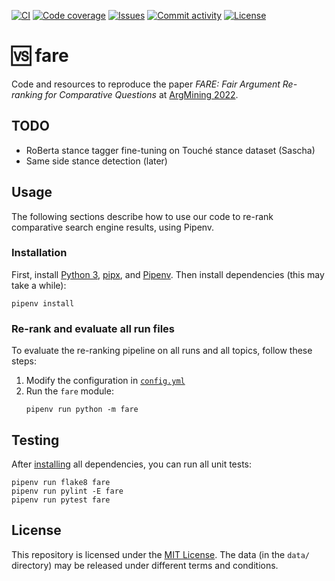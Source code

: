 [![CI](https://img.shields.io/github/actions/workflow/status/heinrichreimer/fare/ci.yml?branch=main&style=flat-square)](https://github.com/heinrichreimer/fare/actions/workflows/ci.yml)
[![Code coverage](https://img.shields.io/codecov/c/github/heinrichreimer/fare?style=flat-square)](https://codecov.io/github/heinrichreimer/fare/)
[![Issues](https://img.shields.io/github/issues/heinrichreimer/fare?style=flat-square)](https://github.com/heinrichreimer/fare/issues)
[![Commit activity](https://img.shields.io/github/commit-activity/m/heinrichreimer/fare?style=flat-square)](https://github.com/heinrichreimer/fare/commits)
[![License](https://img.shields.io/github/license/heinrichreimer/fare?style=flat-square)](LICENSE)

# 🆚 fare

Code and resources to reproduce the paper _FARE: Fair Argument Re-ranking for Comparative Questions_ at [ArgMining 2022](https://argmining-org.github.io/2022/).

## TODO
- RoBerta stance tagger fine-tuning on Touché stance dataset (Sascha)
- Same side stance detection (later)

## Usage

The following sections describe how to use our code to re-rank comparative search engine results, using Pipenv.

### Installation

First, install [Python 3](https://python.org/downloads/),
[pipx](https://pipxproject.github.io/pipx/installation/#install-pipx), and
[Pipenv](https://pipenv.pypa.io/en/latest/install/#isolated-installation-of-pipenv-with-pipx).
Then install dependencies (this may take a while):

```shell script
pipenv install
```

### Re-rank and evaluate all run files

To evaluate the re-ranking pipeline on all runs and all topics, follow these steps:
1. Modify the configuration in [`config.yml`](config.yml)
2. Run the `fare` module:
    ```shell script
    pipenv run python -m fare
    ```

## Testing

After [installing](#installation) all dependencies, you can run all unit tests:

```shell script
pipenv run flake8 fare
pipenv run pylint -E fare
pipenv run pytest fare
```

## License

This repository is licensed under the [MIT License](LICENSE).
The data (in the `data/` directory) may be released under different terms and conditions.
